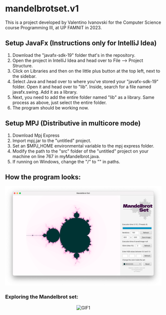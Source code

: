 # mandelbrotset.v1
This is a project developed by Valentino Ivanovski for the Computer Science course Programming III, at UP FAMNIT in 2023.
## Setup JavaFx (Instructions only for IntelliJ Idea)
1. Download the "javafx-sdk-19" folder that's in the repository.
2. Open the project in IntelliJ Idea and head over to File –> Project Structure.
3. Click on Libraries and then on the little plus button at the top left, next to the sidebar.
4. Select Java and head over to where you've stored your "javafx-sdk-19" folder. Open it and head over to "lib". Inside, search for a file named javafx.swing. Add it as a library.
5. Next, you need to add the entire folder named "lib" as a library. Same process as above, just select the entire folder.
6. The program should be working now.
## Setup MPJ (Distributive in multicore mode)
1. Download Mpj Express
2. Import mpj.jar to the "untitled" project.
3. Set an $MPJ_HOME environmental variable to the mpj express folder.
4. Modify the path to the "src" folder of the "untitled" project on your machine on line 767 in myMandelbrot.java.
5. If running on Windows, change the "/" to "\" in paths.
## How the program looks:
![Screenshot 1](./Images/SS1.png)
### Exploring the Mandelbrot set:
<p align="center">
  <img src="./Images/GIF1.gif" alt="GIF1" style="max-width:100%;">
</p>
